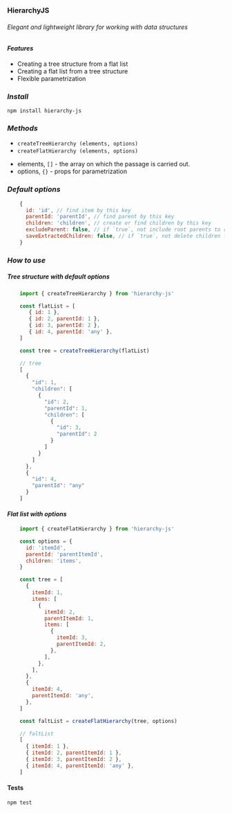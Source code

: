 ### HierarchyJS

###### _Elegant and lightweight library for working with data structures_

#### _Features_

* Creating a tree structure from a flat list
* Creating a flat list from a tree structure
* Flexible parametrization

### _Install_

```apacheconfig
npm install hierarchy-js
```

### _Methods_
* `createTreeHierarchy (elements, options)`
* `createFlatHierarchy (elements, options)`

 - elements, `[]` - the array on which the passage is carried out.
 - options, `{}` - props for parametrization

### _Default options_
```javascript
    {
      id: 'id', // find item by this key
      parentId: 'parentId', // find parent by this key
      children: 'children', // create or find children by this key
      excludeParent: false, // if `true`, not include root parents to result
      saveExtractedChildren: false, // if `true`, not delete children list from descendants
    }
```

### _How to use_
##### _Tree structure with default options_
```javascript
    import { createTreeHierarchy } from 'hierarchy-js'

    const flatList = [
       { id: 1 },
       { id: 2, parentId: 1 },
       { id: 3, parentId: 2 },
       { id: 4, parentId: 'any' },
    ]

    const tree = createTreeHierarchy(flatList)

    // tree
    [
      {
        "id": 1,
        "children": [
          {
            "id": 2,
            "parentId": 1,
            "children": [
              {
                "id": 3,
                "parentId": 2
              }
            ]
          }
        ]
      },
      {
        "id": 4,
        "parentId": "any"
      }
    ]
```

#### _Flat list with options_
```javascript
    import { createFlatHierarchy } from 'hierarchy-js'

    const options = {
      id: 'itemId',
      parentId: 'parentItemId',
      children: 'items',
    }

    const tree = [
      {
        itemId: 1,
        items: [
          {
            itemId: 2,
            parentItemId: 1,
            items: [
              {
                itemId: 3,
                parentItemId: 2,
              },
            ],
          },
        ],
      },
      {
        itemId: 4,
        parentItemId: 'any',
      },
    ]

    const faltList = createFlatHierarchy(tree, options)

    // faltList
    [
      { itemId: 1 },
      { itemId: 2, parentItemId: 1 },
      { itemId: 3, parentItemId: 2 },
      { itemId: 4, parentItemId: 'any' },
    ]
```

#### Tests
```apacheconfig
npm test
```

